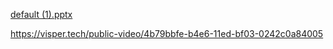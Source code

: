 
[default (1).pptx](https://github.com/alysavevele/6Sem/files/10740485/default.1.pptx)

https://visper.tech/public-video/4b79bbfe-b4e6-11ed-bf03-0242c0a84005

